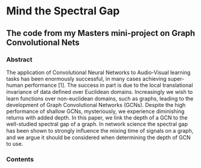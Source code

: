 # Mind the Spectral Gap
## The code from my Masters mini-project on Graph Convolutional Nets

### Abstract
The application of Convolutional Neural Networks to Audio-Visual learning tasks has been enormously successful, in many cases achieving super-human performance [1]. The success in part is due to the local translational invariance of data deﬁned over Euclidean domains. Increasingly we wish to learn functions over non-euclidean domains, such as graphs, leading to the development of Graph Convolutional Networks (GCNs). Despite the high performance of shallow GCNs, mysteriously, we experience diminishing returns with added depth. In this paper, we link the depth of a GCN to the well-studied spectral gap of a graph. In network science the spectral gap has been shown to strongly inﬂuence the mixing time of signals on a graph, and we argue it should be considered when determining the depth of GCN to use.

### Contents
